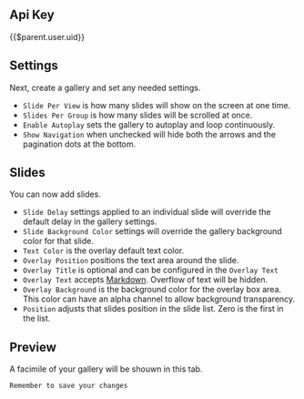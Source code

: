 ## Api Key

{{$parent.user.uid}}

## Settings

Next, create a gallery and set any needed settings.

* `Slide Per View` is how many slides will show on the screen at one time. 
* `Slides Per Group` is how many slides will be scrolled at once.
* `Enable Autoplay` sets the gallery to autoplay and loop continuously.
* `Show Navigation` when unchecked will hide both the arrows and the pagination dots at the bottom.

## Slides

You can now add slides.

* `Slide Delay` settings applied to an individual slide will override the default delay in the gallery settings.
* `Slide Background Color` settings will override the gallery background color for that slide.
* `Text Color` is the overlay default text color.
* `Overlay Position` positions the text area around the slide.
* `Overlay Title` is optional and can be configured in the `Overlay Text`
* `Overlay Text` accepts [Markdown](https://www.markdownguide.org/cheat-sheet/). Overflow of text will be hidden.
* `Overlay Background` is the background color for the overlay box area. This color can have an alpha channel to allow background transparency.
* `Position` adjusts that slides position in the slide list. Zero is the first in the list.

## Preview

A facimile of your gallery will be shouwn in this tab.

`Remember to save your changes`
